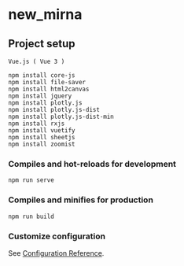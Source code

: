 # new_mirna

## Project setup

```
Vue.js ( Vue 3 )

npm install core-js
npm install file-saver
npm install html2canvas
npm install jquery
npm install plotly.js
npm install plotly.js-dist
npm install plotly.js-dist-min
npm install rxjs
npm install vuetify
npm install sheetjs
npm install zoomist
```

### Compiles and hot-reloads for development

```
npm run serve
```

### Compiles and minifies for production

```
npm run build
```

### Customize configuration

See [Configuration Reference](https://cli.vuejs.org/config/).
